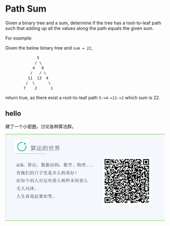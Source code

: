# Path Sum

Given a binary tree and a sum, determine if the tree has a root-to-leaf path such that adding up all the values along the path equals the given sum.  


For example:  

Given the below binary tree and `sum = 22`,  

```
              5
             / \
            4   8
           /   / \
          11  13  4
         /  \      \
        7    2      1
```

return true, as there exist a root-to-leaf path `5->4->11->2` which sum is 22.  

## hello

建了一个小密圈，讨论各种算法群。  

![小密圈](/images/suanfa_xiaomiquan.jpg)


